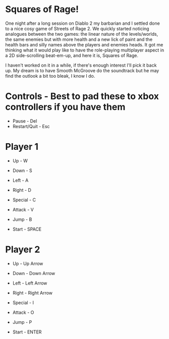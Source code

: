 # Squares of Rage!

One night after a long session on Diablo 2 my barbarian and I settled done to a nice cosy game of Streets of Rage 2. We quickly started noticing analogues between the two games: the linear nature of the levels/worlds, the same enemies but with more health and a new lick of paint and the health bars and silly names above the players and enemies heads. It got me thinking what it would play like to have the role-playing multiplayer aspect in a 2D side-scrolling beat-em-up, and here it is, Squares of Rage.

I haven't worked on it in a while, if there's enough interest I'll pick it back up. My dream is to have Smooth McGroove do the soundtrack but he may find the outlook a bit too bleak, I know I do.

# Controls - Best to pad these to xbox controllers if you have them

* Pause - Del
* Restart/Quit  - Esc

# Player 1
* Up    - W
* Down  - S
* Left  - A
* Right - D

* Special - C
* Attack  - V
* Jump    - B
* Start  - SPACE

# Player 2
* Up    - Up Arrow
* Down  - Down Arrow
* Left  - Left Arrow
* Right - Right Arrow 

* Special - I
* Attack  - O
* Jump    - P
* Start  - ENTER

